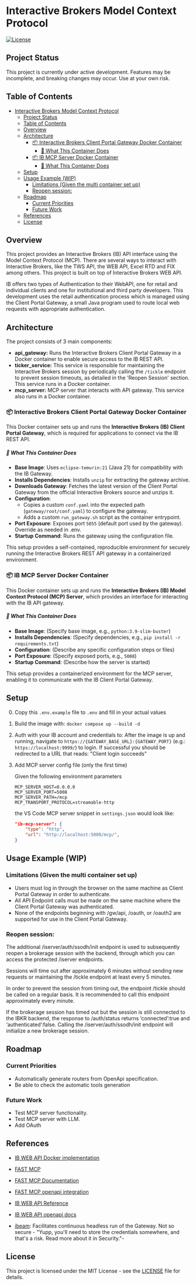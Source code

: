 # Interactive Brokers Model Context Protocol

[![License](https://img.shields.io/badge/License-MIT-blue.svg)](LICENSE)

## Project Status
This project is currently under active development. Features may be incomplete, and breaking changes may occur. Use at your own risk.

## Table of Contents
- [Interactive Brokers Model Context Protocol](#interactive-brokers-model-context-protocol)
  - [Project Status](#project-status)
  - [Table of Contents](#table-of-contents)
  - [Overview](#overview)
  - [Architecture](#architecture)
    - [📦 Interactive Brokers Client Portal Gateway Docker Container](#-interactive-brokers-client-portal-gateway-docker-container)
        - [🔧 What This Container Does](#-what-this-container-does)
    - [📦 IB MCP Server Docker Container](#-ib-mcp-server-docker-container)
        - [🔧 What This Container Does](#-what-this-container-does-1)
  - [Setup](#setup)
  - [Usage Example (WIP)](#usage-example-wip)
    - [Limitations (Given the multi container set up)](#limitations-given-the-multi-container-set-up)
    - [Reopen session:](#reopen-session)
  - [Roadmap](#roadmap)
    - [Current Priorities](#current-priorities)
    - [Future Work](#future-work)
  - [References](#references)
  - [License](#license)

## Overview

This project provides an Interactive Brokers (IB) API interface using the Model Context Protocol (MCP). There are several ways to interact with Interactive Brokers, like the TWS API, the WEB API, Excel RTD and FIX among others. This project is built on top of Interactive Brokers WEB API.

IB offers two types of Authentication to their WebAPI, one for retail and individual clients and one for institutional and third party developers. This development uses the retail authentication process which is managed using the Client Portal Gateway, a small Java program used to route local web requests with appropriate authentication. 

## Architecture

The project consists of 3 main components:

*   **api_gateway:** Runs the Interactive Brokers Client Portal Gateway in a Docker container to enable secure access to the IB REST API.
*   **ticker_service:** This service is responsible for maintaining the Interactive Brokers session by periodically calling the `/tickle` endpoint to prevent session timeouts, as detailed in the 'Reopen Session' section. This service runs in a Docker container.
*   **mcp_server:** MCP server that interacts with API gateway. This service also runs in a Docker container.


### 📦 Interactive Brokers Client Portal Gateway Docker Container

This Docker container sets up and runs the **Interactive Brokers (IB) Client Portal Gateway**, which is required for applications to connect via the IB REST API.

##### 🔧 What This Container Does

- **Base Image**: Uses `eclipse-temurin:21` (Java 21) for compatibility with the IB Gateway.
- **Installs Dependencies**: Installs `unzip` for extracting the gateway archive.
- **Downloads Gateway**: Fetches the latest version of the Client Portal Gateway from the official Interactive Brokers source and unzips it.
- **Configuration**:
  - Copies a custom `conf.yaml` into the expected path (`gateway/root/conf.yaml`) to configure the gateway.
  - Adds a custom `run_gateway.sh` script as the container entrypoint.
- **Port Exposure**: Exposes port `5055` (default port used by the gateway). Override as needed in .env.
- **Startup Command**: Runs the gateway using the configuration file.

This setup provides a self-contained, reproducible environment for securely running the Interactive Brokers REST API gateway in a containerized environment.


### 📦 IB MCP Server Docker Container
This Docker container sets up and runs the **Interactive Brokers (IB) Model Context Protocol (MCP) Server**, which provides an interface for interacting with the IB API gateway.

##### 🔧 What This Container Does

- **Base Image**: (Specify base image, e.g., `python:3.9-slim-buster`)
- **Installs Dependencies**: (Specify dependencies, e.g., `pip install -r requirements.txt`)
- **Configuration**: (Describe any specific configuration steps or files)
- **Port Exposure**: (Specify exposed ports, e.g., `5008`)
- **Startup Command**: (Describe how the server is started)

This setup provides a containerized environment for the MCP server, enabling it to communicate with the IB Client Portal Gateway.


## Setup
0. Copy this `.env.example` file to `.env` and fill in your actual values
1. Build the image with: `docker compose up --build -d`
2. Auth with your IB account and credentials to:
    After the image is up and running, navigate to `https://{GATEWAY_BASE_URL}:{GATEWAY_PORT}`⁠ (e.g.: `https://localhost:9999/`) to login.
    If successful you should be redirected to a URL that reads: "Client login succeeds"

3. Add MCP server config file (only the first time)

    Given the following environment parameters
    ```
    MCP_SERVER_HOST=0.0.0.0
    MCP_SERVER_PORT=5008
    MCP_SERVER_PATH=/mcp
    MCP_TRANSPORT_PROTOCOL=streamable-http
    ```

    the VS Code MCP server snippet in `settings.json` would look like:

    ```json
    "ib-mcp-server": {
        "type": "http",
        "url": "http://localhost:5008/mcp/",
    }
    ```

## Usage Example (WIP)

### Limitations (Given the multi container set up)

- Users must log in through the browser on the same machine as Client Portal Gateway in order to authenticate.
- All API Endpoint calls must be made on the same machine where the Client Portal Gateway was authenticated.
- None of the endpoints beginning with /gw/api, /oauth, or /oauth2 are supported for use in the Client Portal Gateway.

### Reopen session:

The additional /iserver/auth/ssodh/init endpoint is used to subsequently reopen a brokerage session with the backend, through which you can access the protected /iserver endpoints.

Sessions will time out after approximately 6 minutes without sending new requests or maintaining the /tickle endpoint at least every 5 minutes.

In order to prevent the session from timing out, the endpoint /tickle should be called on a regular basis. It is recommended to call this endpoint approximately every minute.

If the brokerage session has timed out but the session is still connected to the IBKR backend, the response to /auth/status returns ‘connected’:true and ‘authenticated’:false. Calling the /iserver/auth/ssodh/init endpoint will initialize a new brokerage session.


## Roadmap

### Current Priorities
- Automatically generate routers from OpenApi specification.
- Be able to check the automatic tools generation

### Future Work
- Test MCP server functionality.
- Test MCP server with LLM.
- Add OAuth

## References
- [IB WEB API Docker implementation](https://github.com/hackingthemarkets/interactive-brokers-web-api)
  
- [FAST MCP](https://github.com/jlowin/fastmcp)
- [FAST MCP Documentation](https://gofastmcp.com/servers/fastmcp)
- [FAST MCP openapi integration](https://gofastmcp.com/servers/openapi) 
- [IB WEB API Reference](https://www.interactivebrokers.com/campus/ibkr-api-page/webapi-ref/)
- [IB WEB API openapi docs](https://api.ibkr.com/gw/api/v3/api-docs)

- [ibeam](https://github.com/Voyz/ibeam): Facilitates continuous headless run of the Gateway. Not so secure - "Yupp, you'll need to store the credentials somewhere, and that's a risk. Read more about it in Security."- 

## License
This project is licensed under the MIT License - see the [LICENSE](LICENSE) file for details.

